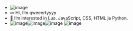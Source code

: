 - ![image](https://github.com/qweeertyyyy/qweeertyyyy/assets/133780594/d7f25a07-334c-4015-9ff3-a9fd9b78f702)
- 💤 Hi, I’m qweeertyyyy
- 👀 I’m interested in Lua, JavaScript, CSS, HTML ja Python.
- ![image](https://github.com/qweeertyyyy/qweeertyyyy/assets/133780594/6108fdad-9d0c-4c14-8200-72b93e849531)![image](https://github.com/qweeertyyyy/qweeertyyyy/assets/133780594/80787dd4-d6d1-472a-8d58-352e362dba4f)![image](https://github.com/qweeertyyyy/qweeertyyyy/assets/133780594/d52b65ba-1f83-4aaf-99f1-f08147853986)
![image](https://github.com/qweeertyyyy/qweeertyyyy/assets/133780594/27e40abf-8c20-426d-a049-0293b15b7d22)


